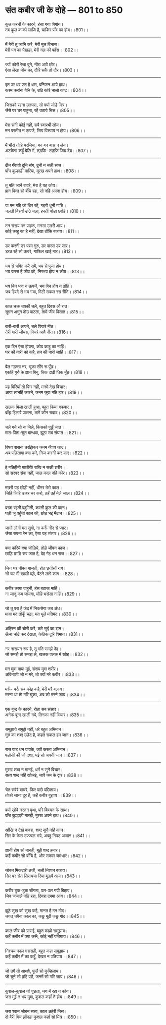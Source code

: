 
# **संत कबीर जी के दोहे — 801 to 850**

कुल करनी के कारने, हंसा गया बिगोय।\
तब कुल काको लाजि है, चाकिर पाँव का होय।।801।।

---

मैं मेरी तू जानि करै, मेरी मूल बिनास।\
मेरी पग का पैखड़ा, मेरी गल की फाँस।।802।।

---

ज्यों कोरी रेजा बुनै, नीरा आवै छौर।\
ऐसा लेखा मीच का, दौरि सकै तो दौर।।803।।

---

इत पर धर उत है धरा, बनिजन आये हाथ।\
करम करीना बेचि के, उठि करि चालो काट।।804।।

---

जिसको रहना उतघरा, सो क्यों जोड़े मित्र।\
जैसे पर घर पाहुना, रहै उठाये चित्त।।805।।

---

मेरा संगी कोई नहीं, सबै स्वारथी लोय।\
मन परतीत न ऊपजै, जिय विस्वाय न होय।।806।।

---

मैं भौंरो तोहि बरजिया, बन बन बास न लेय।\
अटकेगा कहुँ बेलि में, तड़फि- तड़फि जिय देय।।807।।

---

दीन गँवायो दूनि संग, दुनी न चली साथ।\
पाँच कुल्हाड़ी मारिया, मूरख अपने हाथ।।808।।

---

तू मति जानै बावरे, मेरा है यह कोय।\
प्रान पिण्ड सो बँधि रहा, सो नहिं अपना होय।।809।।

---

या मन गहि जो थिर रहै, गहरी धूनी गाड़ि।\
चलती बिरयाँ उठि चला, हस्ती घोड़ा छाड़ि।।810।।

---

तन सराय मन पाहरू, मनसा उतरी आय।\
कोई काहू का है नहीं, देखा ठोंकि बजाय।।811।।

---

डर करनी डर परम गुरु, डर पारस डर सार।\
डरत रहै सो ऊबरे, गाफिल खाई मार।।812।।

---

भय से भक्ति करै सबै, भय से पूजा होय।\
भय पारस है जीव को, निरभय होय न कोय।।813।।

---

भय बिन भाव न ऊपजै, भय बिन होय न प्रीति।\
जब हिरदै से भय गया, मिटी सकल रस रीति।।814।।

---

काल चक्र चक्की चलै, बहुत दिवस औ रात।\
सुगन अगुन दोउ पाटला, तामें जीव पिसात।।815।।

---

बारी-बारी आपने, चले पियारे मीत।\
तेरी बारी जीयरा, नियरे आवै नीत।।816।।

---

एक दिन ऐसा होयगा, कोय काहु का नाहिं।\
घर की नारी को कहै, तन की नारी जाहिं।।817।।

---

बैल गढ़न्ता नर, चूका सींग रू पूँछ।\
एकहिं गुरुँ के ज्ञान बिनु, धिक दाढ़ी धिक मूँछ।।818।।

---

यह बिरियाँ तो फिर नहीं, मनमें देख विचार।\
आया लाभहिं कारनै, जनम जुवा मति हार।।819।।

---

खलक मिला खाली हुआ, बहुत किया बकवाद।\
बाँझ हिलावै पालना, तामें कौन सवाद।।820।।

---

चले गये सो ना मिले, किसको पूछूँ जात।\
मात-पिता-सुत बान्धवा, झूठा सब संघात।।821।।

---

विषय वासना उरझिकर जनम गँवाय जाद।\
अब पछितावा क्या करे, निज करनी कर याद।।822।।

---

हे मतिहीनी माछीरी! राखि न सकी शरीर।\
सो सरवर सेवा नहीं, जाल काल नहिं कीर।।823।।

---

मछरी यह छोड़ी नहीं, धीमर तेरो काल।\
जिहि जिहि डाबर धर करो, तहँ तहँ मेले जाल।।824।।

---

परदा रहती पदुमिनी, करती कुल की कान।\
घड़ी जु पहुँची काल की, छोड़ भई मैदान।।825।।

---

जागो लोगों मत सुवो, ना करूँ नींद से प्यार।\
जैसा सपना रैन का, ऐसा यह संसार।।826।।

---

क्या करिये क्या जोड़िये, तोड़े जीवन काज।\
छाड़ि छाड़ि सब जात है, देह गेह धन राज।।827।।

---

जिन घर नौबत बाजती, होत छतीसों राग।\
सो घर भी खाली पड़े, बैठने लागे काग।।828।।

---

कबीर काया पाहुनी, हंस बटाऊ माहिं।\
ना जानूं कब जायगा, मोहि भरोसा नाहिं।।829।।

---

जो तू परा है फंद में निकसेगा कब अंध।\
माया मद तोकूँ चढ़ा, मत भूले मतिमंद।।830।।

---

अहिरन की चोरी करै, करै सुई का दान।\
ऊँचा चढ़ि कर देखता, केतिक दुरि विमान।।831।।

---

नर नारायन रूप है, तू मति समझे देह।\
जो समझै तो समझ ले, खलक पलक में खोह।।832।।

---

मन मुवा माया मुई, संशय मुवा शरीर।\
अविनाशी जो न मरे, तो क्यों मरे कबीर।।833।।

---

मरूँ- मरूँ सब कोइ कहै, मेरी मरै बलाय।\
मरना था तो मरि चुका, अब को मरने जाय।।834।।

---

एक बून्द के कारने, रोता सब संसार।\
अनेक बून्द खाली गये, तिनका नहीं विचार।।835।।

---

समुझाये समुझे नहीं, धरे बहुत अभिमान।\
गुरु का शब्द उछेद है, कहत सकल हम जान।।836।।

---

राज पाट धन पायके, क्यों करता अभिमान।\
पड़ोसी की जो दशा, भई सो अपनी जान।।837।।

---

मूरख शब्द न मानई, धर्म न सुनै विचार।\
सत्य शब्द नहिं खोजई, जावै जम के द्वार।।838।।

---

चेत सवेरे बाचरे, फिर पाछे पछिताय।\
तोको जाना दूर है, कहैं कबीर बुझाय।।839।।

---

क्यों खोवे नरतन वृथा, परि विषयन के साथ।\
पाँच कुल्हाड़ी मारही, मूरख अपने हाथ।।840।।

---

आँखि न देखे बावरा, शब्द सुनै नहिं कान।\
सिर के केस उज्ज्वल भये, अबहु निपट अजान।।841।।

---

ज्ञानी होय सो मानही, बूझै शब्द हमार।\
कहैं कबीर सो बाँचि है, और सकल जमधार।।842।।

---

जोबन मिकदारी तजी, चली निशान बजाय।\
सिर पर सेत सिरायचा दिया बुढ़ापै आय।।843।।

---

कबीर टुक-टुक चोंगता, पल-पल गयी बिहाय।\
जिव जंजाले पड़ि रहा, दियरा दममा आय।।844।।

---

झूठे सुख को सुख कहै, मानत है मन मोद।\
जगत् चबैना काल का, कछु मूठी कछु गोद।।845।।

---

काल जीव को ग्रासई, बहुत कह्यो समुझाय।\
कहैं कबीर में क्या करूँ, कोई नहीं पतियाय।।846।।

---

निश्चय काल गरासही, बहुत कहा समुझाय।\
कहैं कबीर मैं का कहूँ, देखत न पतियाय।।847।।

---

जो उगै तो आथवै, फूलै सो कुम्हिलाय।\
जो चुने सो ढ़हि पड़ै, जनमें सो मरि जाय।।848।।

---

कुशल-कुशल जो पूछता, जग में रहा न कोय।\
जरा मुई न भय मुवा, कुशल कहाँ ते होय।।849।।

---

जरा श्वान जोबन ससा, काल अहेरी नित्त।\
दो बैरी बिच झोंपड़ा कुशल कहाँ सो मित्र।।850।।
